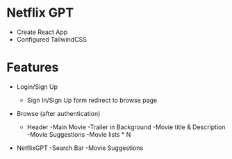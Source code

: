 # Netflix GPT

- Create React App
- Configured TailwindCSS

# Features

- Login/Sign Up

  - Sign In/Sign Up form
    redirect to browse page

- Browse (after authentication)
  - Header
    -Main Movie
    -Trailer in Background
    -Movie title & Description
    -Movie Suggestions
    -Movie lists \* N
- NetflixGPT
  -Search Bar
  -Movie Suggestions
